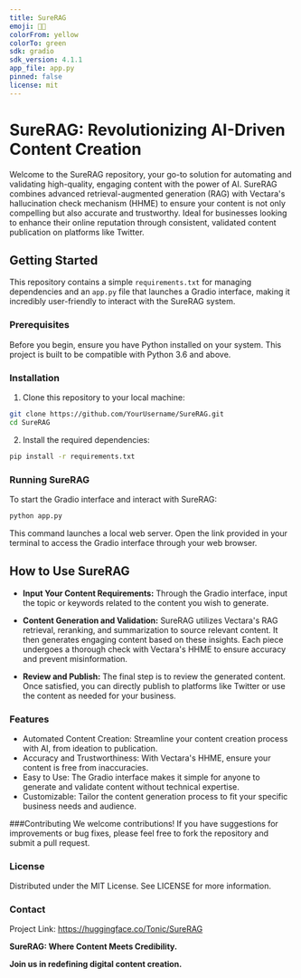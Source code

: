 ```yaml
---
title: SureRAG
emoji: 🔬😬
colorFrom: yellow
colorTo: green
sdk: gradio
sdk_version: 4.1.1
app_file: app.py
pinned: false
license: mit
---
```


# SureRAG: Revolutionizing AI-Driven Content Creation

Welcome to the SureRAG repository, your go-to solution for automating and validating high-quality, engaging content with the power of AI. SureRAG combines advanced retrieval-augmented generation (RAG) with Vectara's hallucination check mechanism (HHME) to ensure your content is not only compelling but also accurate and trustworthy. Ideal for businesses looking to enhance their online reputation through consistent, validated content publication on platforms like Twitter.

## Getting Started

This repository contains a simple `requirements.txt` for managing dependencies and an `app.py` file that launches a Gradio interface, making it incredibly user-friendly to interact with the SureRAG system.

### Prerequisites

Before you begin, ensure you have Python installed on your system. This project is built to be compatible with Python 3.6 and above.

### Installation

1. Clone this repository to your local machine:

```bash
git clone https://github.com/YourUsername/SureRAG.git
cd SureRAG
```

2. Install the required dependencies:
```bash
pip install -r requirements.txt
```

### Running SureRAG
To start the Gradio interface and interact with SureRAG:

```bash
python app.py
```

This command launches a local web server. Open the link provided in your terminal to access the Gradio interface through your web browser.

## How to Use SureRAG
- **Input Your Content Requirements:** Through the Gradio interface, input the topic or keywords related to the content you wish to generate.

- **Content Generation and Validation:** SureRAG utilizes Vectara's RAG retrieval, reranking, and summarization to source relevant content. It then generates engaging content based on these insights. Each piece undergoes a thorough check with Vectara's HHME to ensure accuracy and prevent misinformation.

- **Review and Publish:** The final step is to review the generated content. Once satisfied, you can directly publish to platforms like Twitter or use the content as needed for your business.

### Features
- Automated Content Creation: Streamline your content creation process with AI, from ideation to publication.
- Accuracy and Trustworthiness: With Vectara's HHME, ensure your content is free from inaccuracies.
- Easy to Use: The Gradio interface makes it simple for anyone to generate and validate content without technical expertise.
- Customizable: Tailor the content generation process to fit your specific business needs and audience.

###Contributing
We welcome contributions! If you have suggestions for improvements or bug fixes, please feel free to fork the repository and submit a pull request.

### License
Distributed under the MIT License. See LICENSE for more information.

### Contact
Project Link: https://huggingface.co/Tonic/SureRAG

**SureRAG: Where Content Meets Credibility.** 

**Join us in redefining digital content creation.**
